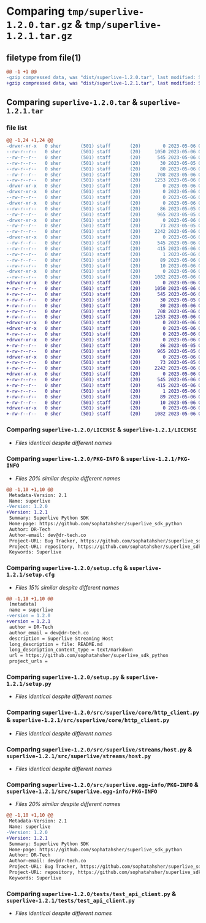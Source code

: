 # Comparing `tmp/superlive-1.2.0.tar.gz` & `tmp/superlive-1.2.1.tar.gz`

## filetype from file(1)

```diff
@@ -1 +1 @@
-gzip compressed data, was "dist/superlive-1.2.0.tar", last modified: Sat May  6 02:34:22 2023, max compression
+gzip compressed data, was "dist/superlive-1.2.1.tar", last modified: Sat May  6 02:37:26 2023, max compression
```

## Comparing `superlive-1.2.0.tar` & `superlive-1.2.1.tar`

### file list

```diff
@@ -1,24 +1,24 @@
-drwxr-xr-x   0 sher       (501) staff       (20)        0 2023-05-06 02:34:22.241406 superlive-1.2.0/
--rw-r--r--   0 sher       (501) staff       (20)     1050 2023-05-06 02:03:51.000000 superlive-1.2.0/LICENSE
--rw-r--r--   0 sher       (501) staff       (20)      545 2023-05-06 02:34:22.241483 superlive-1.2.0/PKG-INFO
--rw-r--r--   0 sher       (501) staff       (20)       30 2023-05-05 03:48:28.000000 superlive-1.2.0/README.md
--rw-r--r--   0 sher       (501) staff       (20)       80 2023-05-06 02:31:09.000000 superlive-1.2.0/pyproject.toml
--rw-r--r--   0 sher       (501) staff       (20)      708 2023-05-06 02:34:22.241843 superlive-1.2.0/setup.cfg
--rw-r--r--   0 sher       (501) staff       (20)     1253 2023-05-06 02:32:51.000000 superlive-1.2.0/setup.py
-drwxr-xr-x   0 sher       (501) staff       (20)        0 2023-05-06 02:34:22.238482 superlive-1.2.0/src/
-drwxr-xr-x   0 sher       (501) staff       (20)        0 2023-05-06 02:34:22.239677 superlive-1.2.0/src/superlive/
--rw-r--r--   0 sher       (501) staff       (20)        0 2023-05-06 01:58:26.000000 superlive-1.2.0/src/superlive/__init__.py
-drwxr-xr-x   0 sher       (501) staff       (20)        0 2023-05-06 02:34:22.240799 superlive-1.2.0/src/superlive/core/
--rw-r--r--   0 sher       (501) staff       (20)       86 2023-05-05 07:15:25.000000 superlive-1.2.0/src/superlive/core/__init__.py
--rw-r--r--   0 sher       (501) staff       (20)      965 2023-05-05 03:26:05.000000 superlive-1.2.0/src/superlive/core/http_client.py
-drwxr-xr-x   0 sher       (501) staff       (20)        0 2023-05-06 02:34:22.241105 superlive-1.2.0/src/superlive/streams/
--rw-r--r--   0 sher       (501) staff       (20)       73 2023-05-05 07:15:46.000000 superlive-1.2.0/src/superlive/streams/__init__.py
--rw-r--r--   0 sher       (501) staff       (20)     2242 2023-05-06 01:58:53.000000 superlive-1.2.0/src/superlive/streams/host.py
-drwxr-xr-x   0 sher       (501) staff       (20)        0 2023-05-06 02:34:22.240450 superlive-1.2.0/src/superlive.egg-info/
--rw-r--r--   0 sher       (501) staff       (20)      545 2023-05-06 02:34:22.000000 superlive-1.2.0/src/superlive.egg-info/PKG-INFO
--rw-r--r--   0 sher       (501) staff       (20)      415 2023-05-06 02:34:22.000000 superlive-1.2.0/src/superlive.egg-info/SOURCES.txt
--rw-r--r--   0 sher       (501) staff       (20)        1 2023-05-06 02:34:22.000000 superlive-1.2.0/src/superlive.egg-info/dependency_links.txt
--rw-r--r--   0 sher       (501) staff       (20)       89 2023-05-06 02:34:22.000000 superlive-1.2.0/src/superlive.egg-info/requires.txt
--rw-r--r--   0 sher       (501) staff       (20)       10 2023-05-06 02:34:22.000000 superlive-1.2.0/src/superlive.egg-info/top_level.txt
-drwxr-xr-x   0 sher       (501) staff       (20)        0 2023-05-06 02:34:22.241276 superlive-1.2.0/tests/
--rw-r--r--   0 sher       (501) staff       (20)     1082 2023-05-06 01:58:53.000000 superlive-1.2.0/tests/test_api_client.py
+drwxr-xr-x   0 sher       (501) staff       (20)        0 2023-05-06 02:37:26.262346 superlive-1.2.1/
+-rw-r--r--   0 sher       (501) staff       (20)     1050 2023-05-06 02:03:51.000000 superlive-1.2.1/LICENSE
+-rw-r--r--   0 sher       (501) staff       (20)      545 2023-05-06 02:37:26.262417 superlive-1.2.1/PKG-INFO
+-rw-r--r--   0 sher       (501) staff       (20)       30 2023-05-05 03:48:28.000000 superlive-1.2.1/README.md
+-rw-r--r--   0 sher       (501) staff       (20)       80 2023-05-06 02:31:09.000000 superlive-1.2.1/pyproject.toml
+-rw-r--r--   0 sher       (501) staff       (20)      708 2023-05-06 02:37:26.262749 superlive-1.2.1/setup.cfg
+-rw-r--r--   0 sher       (501) staff       (20)     1253 2023-05-06 02:32:51.000000 superlive-1.2.1/setup.py
+drwxr-xr-x   0 sher       (501) staff       (20)        0 2023-05-06 02:37:26.258828 superlive-1.2.1/src/
+drwxr-xr-x   0 sher       (501) staff       (20)        0 2023-05-06 02:37:26.260161 superlive-1.2.1/src/superlive/
+-rw-r--r--   0 sher       (501) staff       (20)        0 2023-05-06 01:58:26.000000 superlive-1.2.1/src/superlive/__init__.py
+drwxr-xr-x   0 sher       (501) staff       (20)        0 2023-05-06 02:37:26.261304 superlive-1.2.1/src/superlive/core/
+-rw-r--r--   0 sher       (501) staff       (20)       86 2023-05-05 07:15:25.000000 superlive-1.2.1/src/superlive/core/__init__.py
+-rw-r--r--   0 sher       (501) staff       (20)      965 2023-05-05 03:26:05.000000 superlive-1.2.1/src/superlive/core/http_client.py
+drwxr-xr-x   0 sher       (501) staff       (20)        0 2023-05-06 02:37:26.261866 superlive-1.2.1/src/superlive/streams/
+-rw-r--r--   0 sher       (501) staff       (20)       73 2023-05-05 07:15:46.000000 superlive-1.2.1/src/superlive/streams/__init__.py
+-rw-r--r--   0 sher       (501) staff       (20)     2242 2023-05-06 01:58:53.000000 superlive-1.2.1/src/superlive/streams/host.py
+drwxr-xr-x   0 sher       (501) staff       (20)        0 2023-05-06 02:37:26.260841 superlive-1.2.1/src/superlive.egg-info/
+-rw-r--r--   0 sher       (501) staff       (20)      545 2023-05-06 02:37:26.000000 superlive-1.2.1/src/superlive.egg-info/PKG-INFO
+-rw-r--r--   0 sher       (501) staff       (20)      415 2023-05-06 02:37:26.000000 superlive-1.2.1/src/superlive.egg-info/SOURCES.txt
+-rw-r--r--   0 sher       (501) staff       (20)        1 2023-05-06 02:37:26.000000 superlive-1.2.1/src/superlive.egg-info/dependency_links.txt
+-rw-r--r--   0 sher       (501) staff       (20)       89 2023-05-06 02:37:26.000000 superlive-1.2.1/src/superlive.egg-info/requires.txt
+-rw-r--r--   0 sher       (501) staff       (20)       10 2023-05-06 02:37:26.000000 superlive-1.2.1/src/superlive.egg-info/top_level.txt
+drwxr-xr-x   0 sher       (501) staff       (20)        0 2023-05-06 02:37:26.262116 superlive-1.2.1/tests/
+-rw-r--r--   0 sher       (501) staff       (20)     1082 2023-05-06 01:58:53.000000 superlive-1.2.1/tests/test_api_client.py
```

### Comparing `superlive-1.2.0/LICENSE` & `superlive-1.2.1/LICENSE`

 * *Files identical despite different names*

### Comparing `superlive-1.2.0/PKG-INFO` & `superlive-1.2.1/PKG-INFO`

 * *Files 20% similar despite different names*

```diff
@@ -1,10 +1,10 @@
 Metadata-Version: 2.1
 Name: superlive
-Version: 1.2.0
+Version: 1.2.1
 Summary: Superlive Python SDK
 Home-page: https://github.com/sophatahsher/superlive_sdk_python
 Author: DR-Tech
 Author-email: dev@dr-tech.co
 Project-URL: Bug Tracker, https://github.com/sophatahsher/superlive_sdk_python/-/issues
 Project-URL: repository, https://github.com/sophatahsher/superlive_sdk_python
 Keywords: Superlive
```

### Comparing `superlive-1.2.0/setup.cfg` & `superlive-1.2.1/setup.cfg`

 * *Files 15% similar despite different names*

```diff
@@ -1,10 +1,10 @@
 [metadata]
 name = superlive
-version = 1.2.0
+version = 1.2.1
 author = DR-Tech
 author_email = dev@dr-tech.co
 description = Superlive Streaming Host
 long_description = file: README.md
 long_description_content_type = text/markdown
 url = https://github.com/sophatahsher/superlive_sdk_python
 project_urls =
```

### Comparing `superlive-1.2.0/setup.py` & `superlive-1.2.1/setup.py`

 * *Files identical despite different names*

### Comparing `superlive-1.2.0/src/superlive/core/http_client.py` & `superlive-1.2.1/src/superlive/core/http_client.py`

 * *Files identical despite different names*

### Comparing `superlive-1.2.0/src/superlive/streams/host.py` & `superlive-1.2.1/src/superlive/streams/host.py`

 * *Files identical despite different names*

### Comparing `superlive-1.2.0/src/superlive.egg-info/PKG-INFO` & `superlive-1.2.1/src/superlive.egg-info/PKG-INFO`

 * *Files 20% similar despite different names*

```diff
@@ -1,10 +1,10 @@
 Metadata-Version: 2.1
 Name: superlive
-Version: 1.2.0
+Version: 1.2.1
 Summary: Superlive Python SDK
 Home-page: https://github.com/sophatahsher/superlive_sdk_python
 Author: DR-Tech
 Author-email: dev@dr-tech.co
 Project-URL: Bug Tracker, https://github.com/sophatahsher/superlive_sdk_python/-/issues
 Project-URL: repository, https://github.com/sophatahsher/superlive_sdk_python
 Keywords: Superlive
```

### Comparing `superlive-1.2.0/tests/test_api_client.py` & `superlive-1.2.1/tests/test_api_client.py`

 * *Files identical despite different names*

